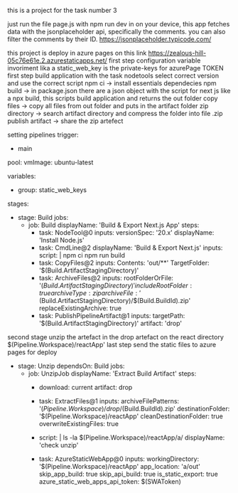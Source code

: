 this is a project for the task number 3

just run the file page.js with npm run dev in on your device, this app fetches data with the jsonplaceholder api, specifically the comments.
you can also filter the comments by their ID. 
https://jsonplaceholder.typicode.com/ 

this project is deploy in azure pages on this link https://zealous-hill-05c76e61e.2.azurestaticapps.net/
first step configuration
variable invoriment lika a static_web_key is the private-keys for azurePage TOKEN
first step build application with the task nodetools select correct version and use the correct script
npm ci -> install essentials dependecies 
npm build -> in package.json there are a json object with the script for next js like a npx build, this scripts build application and returns the out folder
copy files -> copy all files from out folder and puts in the artifact folder
zip directory -> search artifact directory and compress the folder into file .zip
publish artifact -> share the  zip artefect 

setting pipelines
trigger:
- main

pool:
  vmImage: ubuntu-latest

variables:
- group: static_web_keys

stages:
- stage: Build
  jobs:
  - job: Build
    displayName: 'Build & Export Next.js App'
    steps:
    - task: NodeTool@0
      inputs:
        versionSpec: '20.x'
      displayName: 'Install Node.js'
    - task: CmdLine@2
      displayName: 'Build & Export Next.js'
      inputs:
        script: |
          npm ci
          npm run build
    - task: CopyFiles@2
      inputs:
        Contents: 'out/**'
        TargetFolder: '$(Build.ArtifactStagingDirectory)'
    - task: ArchiveFiles@2
      inputs:
        rootFolderOrFile: '$(Build.ArtifactStagingDirectory)'
        includeRootFolder: true
        archiveType: zip
        archiveFile: '$(Build.ArtifactStagingDirectory)/$(Build.BuildId).zip'
        replaceExistingArchive: true
    - task: PublishPipelineArtifact@1
      inputs:
        targetPath: '$(Build.ArtifactStagingDirectory)'
        artifact: 'drop'

second stage
unzip the artefact in the drop artefact on the react directory $(Pipeline.Workspace)/reactApp'
last step send the static files to azure pages for deploy

- stage: Unzip
  dependsOn: Build
  jobs:
  - job: UnzipJob
    displayName: 'Extract Build Artifact'
    steps:
    - download: current
      artifact: drop
    - task: ExtractFiles@1
      inputs:
        archiveFilePatterns: '$(Pipeline.Workspace)/drop/$(Build.BuildId).zip'
        destinationFolder: '$(Pipeline.Workspace)/reactApp'
        cleanDestinationFolder: true
        overwriteExistingFiles: true

    - script: |
        ls -la $(Pipeline.Workspace)/reactApp/a/
      displayName: 'check unzip'
    - task: AzureStaticWebApp@0
      inputs:
        workingDirectory: '$(Pipeline.Workspace)/reactApp'
        app_location: 'a/out'
        skip_app_build: true
        skip_api_build: true
        is_static_export: true
        azure_static_web_apps_api_token: $(SWAToken)
